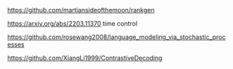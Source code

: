 https://github.com/martiansideofthemoon/rankgen

https://arxiv.org/abs/2203.11370 time control

https://github.com/rosewang2008/language_modeling_via_stochastic_processes

https://github.com/XiangLi1999/ContrastiveDecoding
